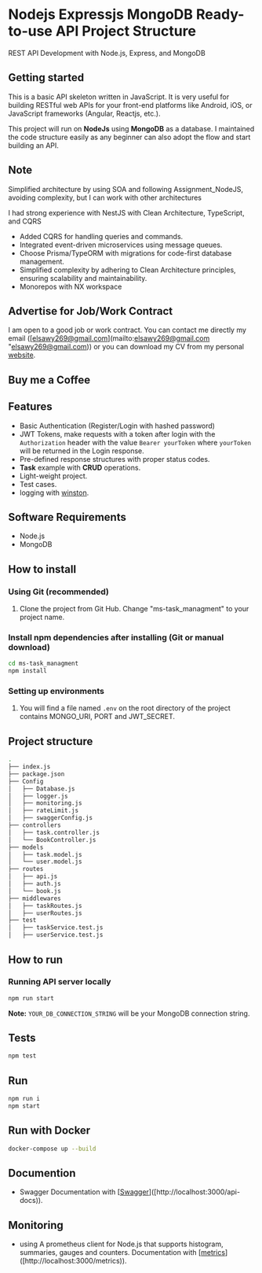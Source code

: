 # Nodejs Expressjs MongoDB Ready-to-use API Project Structure

 
REST API Development with Node.js, Express, and MongoDB

## Getting started

This is a basic API skeleton written in JavaScript. It is very useful for building RESTful web APIs for your front-end platforms like Android, iOS, or JavaScript frameworks (Angular, Reactjs, etc.).

This project will run on **NodeJs** using **MongoDB** as a database. I maintained the code structure easily as any beginner can also adopt the flow and start building an API. 

## Note 
Simplified architecture by using SOA and following Assignment_NodeJS, avoiding complexity, but I can work with other architectures

I  had strong experience with NestJS with Clean Architecture, TypeScript, and CQRS

- Added CQRS for handling queries and commands.
- Integrated event-driven microservices using message queues.
- Choose Prisma/TypeORM with migrations for code-first database management.
- Simplified complexity by adhering to Clean Architecture principles, ensuring scalability and maintainability.
- Monorepos with NX workspace



## Advertise for Job/Work Contract

I am open to a good job or work contract. You can contact me directly my email ([elsawy269@gmail.com](mailto:elsawy269@gmail.com "elsawy269@gmail.com)) or you can download my CV from my personal [website]([https://maitraysuthar.github.io/portfolio/](https://www.linkedin.com/in/mohamed-elsawy-5847a7b9/)).

## Buy me a Coffee

 
## Features

- Basic Authentication (Register/Login with hashed password)
- JWT Tokens, make requests with a token after login with the `Authorization` header with the value `Bearer yourToken` where `yourToken` will be returned in the Login response.
- Pre-defined response structures with proper status codes.
- **Task** example with **CRUD** operations.
- Light-weight project.
- Test cases.
- logging  with [winston]([https://eslint.org/](https://www.npmjs.com/package/winston)).
 

## Software Requirements

- Node.js 
- MongoDB 

## How to install

### Using Git (recommended)

1.  Clone the project from Git Hub. Change "ms-task_managment" to your project name.


### Install npm dependencies after installing (Git or manual download)

```bash
cd ms-task_managment
npm install
```

### Setting up environments

1.  You will find a file named `.env` on the root directory of the project contains MONGO_URI, PORT and JWT_SECRET.


## Project structure

```sh
.
├── index.js
├── package.json
├── Config
│   ├── Database.js
│   ├── logger.js
│   ├── monitoring.js
│   ├── rateLimit.js
│   ├── swaggerConfig.js
├── controllers
│   ├── task.controller.js
│   └── BookController.js
├── models
│   ├── task.model.js
│   └── user.model.js
├── routes
│   ├── api.js
│   ├── auth.js
│   └── book.js
├── middlewares
│   ├── taskRoutes.js
│   ├── userRoutes.js
├── test
│   ├── taskService.test.js
│   ├── userService.test.js
```

## How to run

### Running API server locally 

```bash
npm run start
```

**Note:** `YOUR_DB_CONNECTION_STRING` will be your MongoDB connection string.
  
## Tests

```bash
npm test
```
##  Run 

```bash
npm run i 
npm start
```
 
##  Run with Docker 

```bash
docker-compose up --build
```
 
## Documention 
-  Swagger Documentation  with [[Swagger](http://localhost:3000/api-docs)]([http://localhost:3000/api-docs)).

## Monitoring 
- using A prometheus client for Node.js that supports histogram, summaries, gauges and counters. Documentation  with [[metrics](http://localhost:3000/metrics)]([http://localhost:3000/metrics)).
